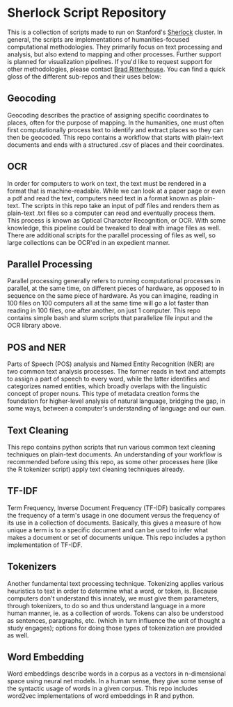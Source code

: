 # Sherlock Script Repository

This is a collection of scripts made to run on Stanford's [Sherlock](https://www.sherlock.stanford.edu/) cluster. In general, the scripts are implementations of humanities-focused computational 
methodologies. They primarily focus on text processing and analysis, but also extend to mapping and other processes. Further support is planned for visualization pipelines. If you'd like to request support 
for other methodologies, please contact [Brad Rittenhouse](mailto:bcritt@stanford.edu). You can find a quick gloss of the different sub-repos and their uses below:

## Geocoding

Geocoding describes the practice of assigning specific coordinates to places, often for the purpose of mapping. In the humanities, one must often first computationally process text to identify and extract 
places so they can then be geocoded. This repo contains a workflow that starts with plain-text documents and ends with a structured .csv of places and their coordinates.

## OCR

In order for computers to work on text, the text must be rendered in a format that is machine-readable. While we can look at a paper page or even a pdf and read the text, computers need text in a format 
known as plain-text. The scripts in this repo take an input of pdf files and renders them as plain-text .txt files so a computer can read and eventually process them. This process is known as Optical 
Character Recognition, or OCR. With some knowledge, this pipeline could be tweaked to deal with image files as well. There are additional scripts for the parallel processing of files as well, so large collections can be OCR'ed in an expedient manner.

## Parallel Processing

Parallel processing generally refers to running computational processes in parallel, at the same time, on different pieces of hardware, as opposed to in sequence on the same piece of hardware. As you can 
imagine, reading in 100 files on 100 computers all at the same time will go a lot faster than reading in 100 files, one after another, on just 1 computer. This repo contains simple bash and slurm scripts 
that parallelize file input and the OCR library above.

## POS and NER

Parts of Speech (POS) analysis and Named Entity Recognition (NER) are two common text analysis processes. The former reads in text and attempts to assign a part of speech to every word, while the latter 
identifies and categorizes named entities, which broadly overlaps with the linguistic concept of proper nouns. This type of metadata creation forms the foundation for higher-level analysis of natural 
language, bridging the gap, in some ways, between a computer's understanding of language and our own.

## Text Cleaning

This repo contains python scripts that run various common text cleaning techniques on plain-text documents. An understanding of your workflow is recommended before using this repo, as some other processes 
here (like the R tokenizer script) apply text cleaning techniques already.

## TF-IDF

Term Frequency, Inverse Document Frequency (TF-IDF) basically compares the frequency of a term's usage in one document versus the frequency of its use in a collection of documents. Basically, this gives a 
measure of how unique a term is to a specific document and can be used to infer what makes a document or set of documents unique. This repo includes a python implementation of TF-IDF. 

## Tokenizers

Another fundamental text processing technique. Tokenizing applies various heuristics to text in order to determine what a word, or token, is. Because computers don't understand this innately, we must give 
them parameters, through tokenizers, to do so and thus understand language in a more human manner, ie. as a collection of words. Tokens can also be understood as sentences, paragraphs, etc. (which in turn 
influence the unit of thought a study engages); options for doing those types of tokenization are provided as well.

## Word Embedding

Word embeddings describe words in a corpus as a vectors in n-dimensional space using neural net models. In a human sense, they give some sense of the syntactic usage of words in a given corpus. This repo 
includes word2vec implementations of word embeddings in R and python.
